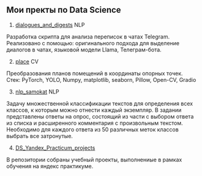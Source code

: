 ## Мои пректы по Data Science

1. [dialogues_and_digests](https://github.com/VitalyGy/dialogues_and_digests) NLP

Разработка скрипта для анализа переписок в чатах Telegram. Реализовано с помощью: оригинального подхода для выделение диалогов в чатах, языковой модели Llama, Телеграм-бота.

2. [place](https://github.com/VitalyGy/pet_projects/tree/main/place) CV

Преобразования планов помещений в координаты опорных точек.  
Стек: PyTorch, YOLO, Numpy, matplotlib, seaborn, Pillow, Open-CV, Gradio

3. [nlp_samokat](https://github.com/VitalyGy/pet_projects/tree/main/nlp_samokat) NLP

Задачу множественной классификации текстов для определения всех классов, к которым можно отнести каждый экземпляр. В задании представлены ответы на опрос, состоящий из части с выбором ответа из списка и расширенного комментария с произвольным текстом. Необходимо для каждого ответа из 50 различных меток классов выбрать все затронутые.

4. [DS_Yandex_Practicum_projects](https://github.com/VitalyGy/DS_Yandex_Practicum_projects)

В репозитории собраны учебный проекты, выполнениые в рамках обучения на яндекс практикуме.
